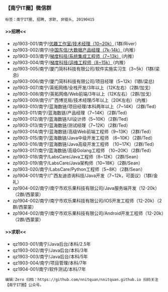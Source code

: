 ### 【南宁IT圈】微信群

`标签：南宁IT圈, 招聘, 求职, 非猎头, 20190415`

#### >>招聘<<
- zp1903-001/南宁/[优趣工作室/技术经理（10~20k）](https://www.lagou.com/jobs/5642390.html)（1群/River）
- zp1903-002/南宁/[中国东信/大数据产品经理（7k-14k）](http://recruit.caih.com/positionDetail?id=1128)（内推）
- zp1903-003/南宁/[梯度科技/系统集成工程师（7~13k）](https://www.lagou.com/jobs/3851220.html)（内推）
- zp1903-004/南宁/[梯度科技/运维工程师（8~15k）](https://www.lagou.com/jobs/5389249.html)（内推）
- zp1903-005/南宁/厦门简科科技有限公司/软件实施实习生（3~5k）(1群/梁总)
- zp1903-006/南宁/厦门简科科技有限公司/项目经理（5~12k）(1群/梁总)
- zp1903-007/南宁/英拓网络/全栈开发/3年以上（12K左右）（2群/加戈）
- zp1903-008/南宁/英拓网络/Web前端/3年以上（12K左右）（2群/加戈）
- zp1903-009/南宁/广西博览局/技术经理/5年以上（20K左右）（内推）
- zp1903-010/南宁/蓝海数链/项目经理/本科两年以上（7~14K）（2群/Ted）
- zp1903-011/南宁/蓝海数链/产品经理（7~14K）（2群/Ted）
- zp1903-012/南宁/蓝海数链/UI设计师（5~10K）（2群/Ted）
- zp1903-013/南宁/蓝海数链/测试经理（7~12K）（2群/Ted）
- zp1903-014/南宁/蓝海数链/高级Web前端工程师（9~13K）（2群/Ted）
- zp1903-015/南宁/蓝海数链/Java中级开发工程师 （6~10K）（2群/Ted）
- zp1903-016/南宁/蓝海数链/Java高级开发工程师 （10~17K）（2群/Ted）
- zp1903-017/南宁/蓝海数链/高级Golang工程师 （10~20K）（2群/Ted）
- zp1903-018/南宁/LabsCare/Java工程师（8~12K）（2群/Sean）
- zp1903-019/南宁/LabsCare/Java架构师（10~18K）（2群/Sean）
- zp1903-020/南宁/LabsCare/Python工程师（5~8K）（2群/Sean）
- zp1904-001/南宁/广西友迪咨询科技/Java开发（7~12k，可面议）（1群/金礼）
- zp1904-002/南宁/南宁市欢乐果科技有限公司/Java服务端开发（12-20k）（2群/西蒙蒙）
- zp1904-002/南宁/南宁市欢乐果科技有限公司/IOS开发工程师（12-20k）（2群/西蒙蒙）
- zp1904-002/南宁/南宁市欢乐果科技有限公司/Android开发工程师（12-20k）（2群/西蒙蒙）

#### >>求职<<
- qz1903-001/南宁/Java后台/本科/2.5年
- qz1903-002/南宁/Java后台/本科/3年
- qz1903-003/南宁/Java后台/本科/5年
- qz1903-004/南宁/项目管理/本科/7年
- qz1904-001/南宁/软件测试/本科/7年

`编辑:Zero
归档：https://github.com/nnitquan/nnitquan.github.io
扫码关注【南宁IT圈】公众号。`
